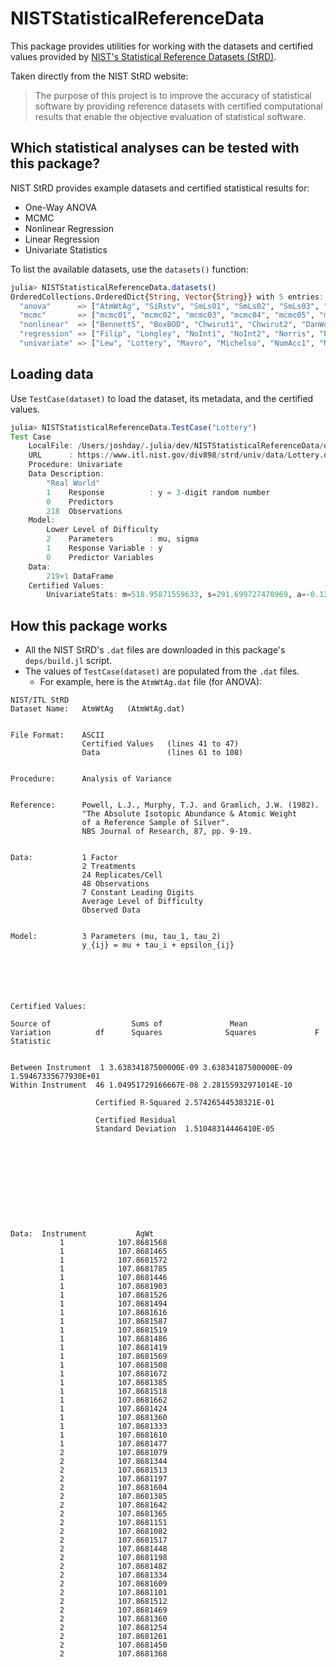 # NISTStatisticalReferenceData

This package provides utilities for working with the datasets and certified values provided by
[NIST's Statistical Reference Datasets (StRD)](https://www.itl.nist.gov/div898/strd/).

Taken directly from the NIST StRD website:

> The purpose of this project is to improve the accuracy of statistical software 
> by providing reference datasets with certified computational results that enable 
> the objective evaluation of statistical software.

## Which statistical analyses can be tested with this package?

NIST StRD provides example datasets and certified statistical results for:

- One-Way ANOVA
- MCMC
- Nonlinear Regression
- Linear Regression
- Univariate Statistics

To list the available datasets, use the `datasets()` function:

```julia
julia> NISTStatisticalReferenceData.datasets()
OrderedCollections.OrderedDict{String, Vector{String}} with 5 entries:
  "anova"      => ["AtmWtAg", "SiRstv", "SmLs01", "SmLs02", "SmLs03", "SmLs04", "SmLs05", "SmLs06", "SmLs07", "SmLs08", "SmLs09"]
  "mcmc"       => ["mcmc01", "mcmc02", "mcmc03", "mcmc04", "mcmc05", "mcmc06"]
  "nonlinear"  => ["Bennett5", "BoxBOD", "Chwirut1", "Chwirut2", "DanWood", "ENSO", "Eckerle4", "Gauss1", "Gauss2", "Gauss3",  …] 
  "regression" => ["Filip", "Longley", "NoInt1", "NoInt2", "Norris", "Pontius", "Wampler1", "Wampler2", "Wampler3", "Wampler4", "Wampler5"]
  "univariate" => ["Lew", "Lottery", "Mavro", "Michelso", "NumAcc1", "NumAcc2", "NumAcc3", "NumAcc4", "PiDigits"]
```

## Loading data

Use `TestCase(dataset)` to load the dataset, its metadata, and the certified values.

```julia
julia> NISTStatisticalReferenceData.TestCase("Lottery")
Test Case
    LocalFile: /Users/joshday/.julia/dev/NISTStatisticalReferenceData/deps/univariate/Lottery.dat
    URL      : https://www.itl.nist.gov/div898/strd/univ/data/Lottery.dat
    Procedure: Univariate
    Data Description: 
        "Real World"
        1    Response          : y = 3-digit random number
        0    Predictors
        218  Observations
    Model: 
        Lower Level of Difficulty
        2    Parameters        : mu, sigma
        1    Response Variable : y
        0    Predictor Variables
    Data: 
        219×1 DataFrame
    Certified Values:
        UnivariateStats: m=518.95871559633, s=291.699727470969, a=-0.120948622967393, n=218 | exact=false
```

## How this package works 

- All the NIST StRD's `.dat` files are downloaded in this package's `deps/build.jl` script.
- The values of `TestCase(dataset)` are populated from the `.dat` files.
  - For example, here is the `AtmWtAg.dat` file (for ANOVA):

```
NIST/ITL StRD 
Dataset Name:   AtmWtAg   (AtmWtAg.dat)


File Format:    ASCII
                Certified Values   (lines 41 to 47)
                Data               (lines 61 to 108) 


Procedure:      Analysis of Variance


Reference:      Powell, L.J., Murphy, T.J. and Gramlich, J.W. (1982).
                "The Absolute Isotopic Abundance & Atomic Weight
                of a Reference Sample of Silver".
                NBS Journal of Research, 87, pp. 9-19.


Data:           1 Factor
                2 Treatments
                24 Replicates/Cell
                48 Observations
                7 Constant Leading Digits
                Average Level of Difficulty
                Observed Data


Model:          3 Parameters (mu, tau_1, tau_2)
                y_{ij} = mu + tau_i + epsilon_{ij}






Certified Values:

Source of                  Sums of               Mean               
Variation          df      Squares              Squares             F Statistic


Between Instrument  1 3.63834187500000E-09 3.63834187500000E-09 1.59467335677930E+01
Within Instrument  46 1.04951729166667E-08 2.28155932971014E-10

                   Certified R-Squared 2.57426544538321E-01

                   Certified Residual
                   Standard Deviation  1.51048314446410E-05











Data:  Instrument           AgWt
           1            107.8681568
           1            107.8681465
           1            107.8681572
           1            107.8681785
           1            107.8681446
           1            107.8681903
           1            107.8681526
           1            107.8681494
           1            107.8681616
           1            107.8681587
           1            107.8681519
           1            107.8681486
           1            107.8681419
           1            107.8681569
           1            107.8681508
           1            107.8681672
           1            107.8681385
           1            107.8681518
           1            107.8681662
           1            107.8681424
           1            107.8681360
           1            107.8681333
           1            107.8681610
           1            107.8681477
           2            107.8681079
           2            107.8681344
           2            107.8681513
           2            107.8681197
           2            107.8681604
           2            107.8681385
           2            107.8681642
           2            107.8681365
           2            107.8681151
           2            107.8681082
           2            107.8681517
           2            107.8681448
           2            107.8681198
           2            107.8681482
           2            107.8681334
           2            107.8681609
           2            107.8681101
           2            107.8681512
           2            107.8681469
           2            107.8681360
           2            107.8681254
           2            107.8681261
           2            107.8681450
           2            107.8681368
```
